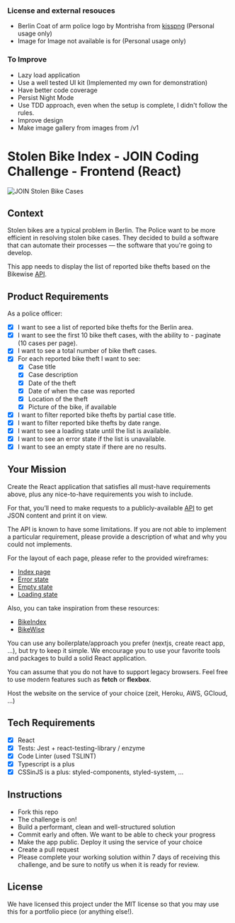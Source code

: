 ### License and external resouces
- Berlin Coat of arm police logo by Montrisha from [kisspng](https://www.kisspng.com/png-berlin-police-forze-di-polizia-in-germania-branden-2005632/) (Personal usage only)
- Image for Image not available is for (Personal usage only)

### To Improve
- Lazy load application
- Use a well tested UI kit (Implemented my own for demonstration)
- Have better code coverage
- Persist Night Mode
- Use TDD approach, even when the setup is complete, I didn't follow the rules.
- Improve design
- Make image gallery from images from /v1

# Stolen Bike Index - JOIN Coding Challenge - Frontend (React)
![JOIN Stolen Bike Cases](https://github.com/join-com/coding-challenge-frontend-react/raw/master/illustration.png)

## Context

Stolen bikes are a typical problem in Berlin. The Police want to be more efficient in resolving stolen bike cases. They decided to build a software that can automate their processes — the software that you're going to develop.

This app needs to display the list of reported bike thefts based on the Bikewise [API](https://www.bikewise.org/documentation/api_v2).

## Product Requirements

As a police officer:

- [x] I want to see a list of reported bike thefts for the Berlin area.
- [x] I want to see the first 10 bike theft cases, with the ability to - paginate (10 cases per page).
- [x] I want to see a total number of bike theft cases.
- [x] For each reported bike theft I want to see:
  - [x] Case title
  - [x] Case description
  - [x] Date of the theft
  - [x] Date of when the case was reported
  - [x] Location of the theft
  - [x] Picture of the bike, if available
- [x] I want to filter reported bike thefts by partial case title.
- [x] I want to filter reported bike thefts by date range.
- [x] I want to see a loading state until the list is available.
- [x] I want to see an error state if the list is unavailable.
- [x] I want to see an empty state if there are no results.

## Your Mission

Create the React application that satisfies all must-have requirements above, plus any nice-to-have requirements you wish to include.

For that, you’ll need to make requests to a publicly-available [API](https://www.bikewise.org/documentation/api_v2) to get JSON content and print it on view. 

The API is known to have some limitations. If you are not able to implement a particular requirement, please provide a description of what and why you could not implements.

For the layout of each page, please refer to the provided wireframes:

- [Index page](./screens/index.png)
- [Error state](./screens/index_error.png)
- [Empty state](./screens/index_empty.png)
- [Loading state](./screens/index_loading.png)

Also, you can take inspiration from these resources:

- [BikeIndex](https://bikeindex.org/bikes?serial=&button=&location=Berlin&distance=100&stolenness=proximity)
- [BikeWise](https://bikewise.org)

You can use any boilerplate/approach you prefer (nextjs, create react app, ...), but try to keep it simple. We encourage you to use your favorite tools and packages to build a solid React application.

You can assume that you do not have to support legacy browsers. Feel free to use modern features such as **fetch** or **flexbox**.

Host the website on the service of your choice (zeit, Heroku, AWS, GCloud, ...)

## Tech Requirements

- [x] React
- [x] Tests: Jest + react-testing-library / enzyme
- [x] Code Linter (used TSLINT)
- [x] Typescript is a plus
- [x] CSSinJS is a plus: styled-components, styled-system, ...

## Instructions

- Fork this repo
- The challenge is on!
- Build a performant, clean and well-structured solution
- Commit early and often. We want to be able to check your progress
- Make the app public. Deploy it using the service of your choice
- Create a pull request
- Please complete your working solution within 7 days of receiving this challenge, and be sure to notify us when it is ready for review.

## License

We have licensed this project under the MIT license so that you may use this for a portfolio piece (or anything else!).
